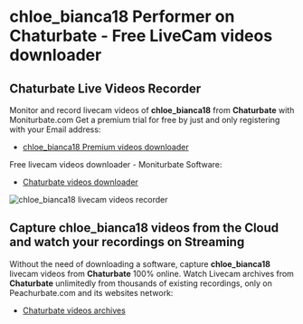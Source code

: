 # chloe_bianca18 Performer on Chaturbate - Free LiveCam videos downloader

## Chaturbate Live Videos Recorder

Monitor and record livecam videos of **chloe_bianca18** from **Chaturbate** with Moniturbate.com
Get a premium trial for free by just and only registering with your Email address:
* [chloe_bianca18 Premium videos downloader](https://moniturbate.com/request-demo-licence-key.html)

Free livecam videos downloader - Moniturbate Software:
* [Chaturbate videos downloader](https://moniturbate.com/moniturbate-download-software.html)

![chloe_bianca18 livecam videos recorder](https://peachurnet.com/templates/moniturbate-software.png)


## Capture chloe_bianca18 videos from the Cloud and watch your recordings on Streaming

Without the need of downloading a software, capture **chloe_bianca18** livecam videos from **Chaturbate** 100% online.
Watch Livecam archives from **Chaturbate** unlimitedly from thousands of existing recordings, only on Peachurbate.com and its websites network:
* [Chaturbate videos archives](https://peachurnet.com/)